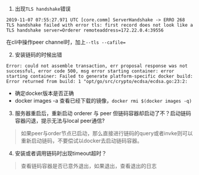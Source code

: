 1. 出现`TLS handshake`错误
```
2019-11-07 07:55:27.971 UTC [core.comm] ServerHandshake -> ERRO 268 TLS handshake failed with error tls: first record does not look like a TLS handshake server=Orderer remoteaddress=172.22.0.4:39556
```
在cli中操作peer channel时，加上`--tls --cafile=`

2. 安装链码的时候出错
```
Error: could not assemble transaction, err proposal response was not successful, error code 500, msg error starting container: error starting container: Failed to generate platform-specific docker build: Error returned from build: 1 "opt/go/src/crypto/ecdsa/ecdsa.go:23:2:
```
  * 确定docker版本是否正确
  * docker images -a 查看已经下载的镜像，`docker rmi $(docker images -q)`

3. 服务器重启后，重新启动 orderer 与 peer 但链码容器却启动了不？启动链码容器闪退，提示无法与local peer通信?
> 如果peer与order节点已启动，那么直接进行链码的query或者invke则可以重新启动链码，不要偿试以docker去启动链码容器。

4. 安装或者调用链码时出现timeout超时？
> 查看链码容器是否已意外退出，如果退出，查看退出的日志
